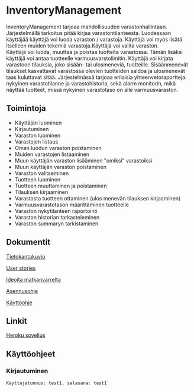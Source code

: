 # InventoryManagement

InventoryManagement tarjoaa mahdollisuuden varastonhallintaan. 
Järjestelmällä tarkoitus pitää kirjaa varastontilanteesta. 
Luodessaan käyttäjää käyttäjä voi luoda varaston / varastoja.
Käyttäjä voi myös lisätä itselleen muiden tekemiä varastoja.Käyttäjä voi valita varaston.  
Käyttäjä voi luoda, muuttaa ja poistaa tuotteita varastossa. Tämän lisäksi käyttäjä voi antaa tuotteelle varmuusvarstolimitin. Käyttäjä voi kirjata varastoon tilauksia, joko sisään- tai ulosmeneviä, tuotteille. 
Sisäänmenevät tilaukset kasvattavat varastossa olevien tuotteiden saldoa ja ulosmenevät taas kuluttavat sitää.
Järjestelmässä tarjoaa erilaisia yhteenvetoraportteja: nykyinen varastotilanne ja  varastohistoria, sekä alarm monitorin, mikä näyttää tuotteet, missä nykyinen varastotaso on alle varmuusvaraston.

## Toimintoja
* Käyttäjän luominen
* Kirjautuminen
* Varaston luominen
* Varastojen listaus
* Oman luodun varaston poistaminen
* Muiden varastojen listaaminen
* Muun käyttäjän varaston lisääminen "omiksi" varastoiksi
* Muun käyttäjän varaston poistaminen
* Varaston valitseminen
* Tuotteen luominen
* Tuotteen muuttaminen ja poistaminen
* Tilauksen kirjaaminen
* Varastosta tuotteen ottaminen (ulos menevän tilauksen kirjaaminen)
* Varmuusvarastotason määrittäminen tuotteelle
* Varaston nykytilanteen raportointi
* Varaston historian tarkasteleminen
* Varaston summaryn tarkistaminen

## Dokumentit

[Tietokantakuvio](https://github.com/jkukko/InventoryManagement/blob/master/documents/tietokantakaavio.md)

[User stories](https://github.com/jkukko/InventoryManagement/blob/master/documents/userstories.md)

[Ideoita matkanvarrelta](https://github.com/jkukko/InventoryManagement/blob/master/documents/ideoita.md)

[Asennusohje](https://github.com/jkukko/InventoryManagement/blob/master/documents/Asennusohje.md)

[Käyttöohje](https://github.com/jkukko/InventoryManagement/blob/master/documents/K%C3%A4ytt%C3%B6ohje.md)

## Linkit

[Heroku sovellus](https://manage-your-inventory.herokuapp.com/)


## Käyttöohjeet

### Kirjautuminen

`
Käyttäjätunnus: test1, salasana: test1
`
